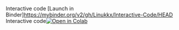 Interactive code [Launch in Binder]https://mybinder.org/v2/gh/Linukkx/Interactive-Code/HEAD
Interactive code[![Open in Colab](https://colab.research.google.com/assets/colab-badge.svg)](https://colab.research.google.com/github/linukkx/Interactive-Code/blob/main/notebooks/interactiveCode.ipynb)

